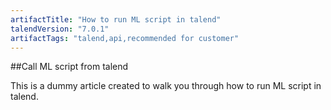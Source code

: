 ```yaml
---
artifactTitle: "How to run ML script in talend"
talendVersion: "7.0.1"
artifactTags: "talend,api,recommended for customer"
---
```


##Call ML script from talend

This is a dummy article created to walk you through how to run ML script in talend.
